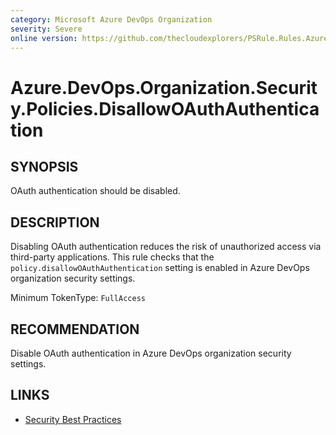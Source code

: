 ```yaml
---
category: Microsoft Azure DevOps Organization  
severity: Severe  
online version: https://github.com/thecloudexplorers/PSRule.Rules.AzureDevOps/tree/main/src/PSRule.Rules.AzureDevOps/en/Azure.DevOps.Organization.Security.Policies.DisallowOAuthAuthentication.md  
---
```


# Azure.DevOps.Organization.Security.Policies.DisallowOAuthAuthentication

## SYNOPSIS

OAuth authentication should be disabled.

## DESCRIPTION

Disabling OAuth authentication reduces the risk of unauthorized access via third-party applications. This rule checks that the `policy.disallowOAuthAuthentication` setting is enabled in Azure DevOps organization security settings.

Minimum TokenType: `FullAccess`

## RECOMMENDATION

Disable OAuth authentication in Azure DevOps organization security settings.

## LINKS

- [Security Best Practices](https://docs.microsoft.com/en-us/azure/devops/organizations/security/security-best-practices)
